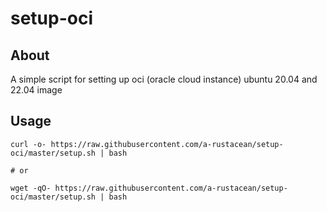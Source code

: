 # setup-oci

## About
A simple script for setting up oci (oracle cloud instance) ubuntu 20.04 and 22.04 image

## Usage
```
curl -o- https://raw.githubusercontent.com/a-rustacean/setup-oci/master/setup.sh | bash

# or

wget -qO- https://raw.githubusercontent.com/a-rustacean/setup-oci/master/setup.sh | bash
```
